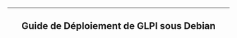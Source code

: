 --------------------------------------------------------------------------------------------------------------------------------------------
## <p align='center'> Guide de Déploiement de GLPI sous Debian </p>

